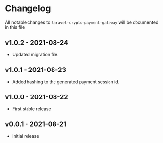 # Changelog

All notable changes to `laravel-crypto-payment-gateway` will be documented in this file

## v1.0.2 - 2021-08-24

- Updated migration file.
  
## v1.0.1 - 2021-08-23

- Added hashing to the generated payment session id.
  
## v1.0.0 - 2021-08-22

- First stable release

## v0.0.1 - 2021-08-21

- initial release
